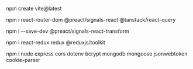 npm create vite@latest

npm i react-router-dom @preact/signals-react @tanstack/react-query

npm i --save-dev @preact/signals-react-transform

npm i react-redux redux @reduxjs/toolkit

npm i node express cors dotenv bcrypt mongodb mongoose jsonwebtoken cookie-parser
